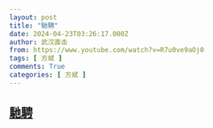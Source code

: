 ```yaml
---
layout: post
title: "馳騁"
date: 2024-04-23T03:26:17.000Z
author: 武汉直击
from: https://www.youtube.com/watch?v=R7u0ve9aOj0
tags: [ 方斌 ]
comments: True
categories: [ 方斌 ]
---
```

<!--1713842777000-->
[馳騁](https://www.youtube.com/watch?v=R7u0ve9aOj0)
------

<div>

</div>
